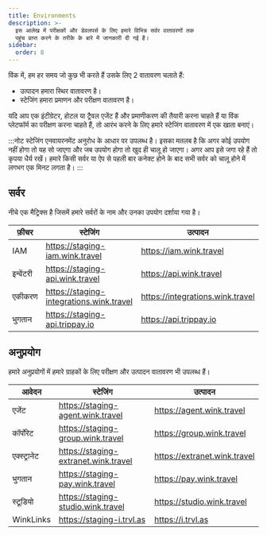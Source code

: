 ```yaml
---
title: Environments
description: >-
  इस आलेख में परीक्षकों और डेवलपर्स के लिए हमारे विभिन्न सर्वर वातावरणों तक
  पहुंच प्राप्त करने के तरीके के बारे में जानकारी दी गई है।
sidebar:
  order: 8
---
```

विंक में, हम हर समय जो कुछ भी करते हैं उसके लिए 2 वातावरण चलाते हैं:

* उत्पादन हमारा स्थिर वातावरण है।
* स्टेजिंग हमारा प्रमाणन और परीक्षण वातावरण है।

यदि आप एक इंटीग्रेटर, होटल या ट्रैवल एजेंट हैं और प्रमाणीकरण की तैयारी करना चाहते हैं या विंक प्लेटफॉर्म का परीक्षण करना चाहते हैं, तो आरंभ करने के लिए हमारे स्टेजिंग वातावरण में एक खाता बनाएं।

:::नोट
स्टेजिंग एनवायरनमेंट अनुरोध के आधार पर उपलब्ध है। इसका मतलब है कि अगर कोई उपयोग नहीं होगा तो यह सो जाएगा और जब उपयोग होगा तो खुद ही चालू हो जाएगा। अगर आप इसे जगा रहे हैं तो कृपया धैर्य रखें। हमारे किसी सर्वर या ऐप से पहली बार कनेक्ट होने के बाद सभी सर्वर को चालू होने में लगभग एक मिनट लगता है।
:::

## सर्वर

नीचे एक मैट्रिक्स है जिसमें हमारे सर्वरों के नाम और उनका उपयोग दर्शाया गया है।

| फ़ीचर | स्टेजिंग | उत्पादन
| ------- | ------- | ---------- |
| IAM | https://staging-iam.wink.travel | https://iam.wink.travel |
| इन्वेंटरी | https://staging-api.wink.travel | https://api.wink.travel |
| एकीकरण | https://staging-integrations.wink.travel | https://integrations.wink.travel |
| भुगतान | https://staging-api.trippay.io | https://api.trippay.io |

## अनुप्रयोग

हमारे अनुप्रयोगों में हमारे ग्राहकों के लिए परीक्षण और उत्पादन वातावरण भी उपलब्ध हैं।

| आवेदन | स्टेजिंग | उत्पादन
| ------- | ------- | ---------- |
| एजेंट | https://staging-agent.wink.travel | https://agent.wink.travel |
| कॉर्पोरेट | https://staging-group.wink.travel | https://group.wink.travel |
| एक्स्ट्रानेट | https://staging-extranet.wink.travel | https://extranet.wink.travel |
| भुगतान | https://staging-pay.wink.travel | https://pay.wink.travel |
| स्टूडियो | https://staging-studio.wink.travel | https://studio.wink.travel |
| WinkLinks | https://staging-i.trvl.as | https://i.trvl.as |

